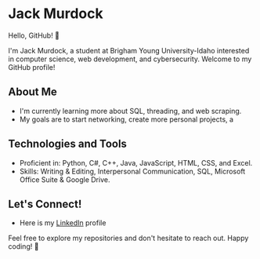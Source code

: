 
# Jack Murdock

Hello, GitHub! 👋

I'm Jack Murdock, a student at Brigham Young University-Idaho interested in computer science, web development, and cybersecurity. Welcome to my GitHub profile!

## About Me

- I'm currently learning more about SQL, threading, and web scraping.
- My goals are to start networking, create more personal projects, a

## Technologies and Tools

- Proficient in: Python, C#, C++, Java, JavaScript, HTML, CSS, and Excel.
- Skills: Writing & Editing, Interpersonal Communication, SQL, Microsoft Office Suite & Google Drive.

## Let's Connect!

- Here is my [LinkedIn](https://www.linkedin.com/in/jack-murdock-1430b22b4/) profile

Feel free to explore my repositories and don't hesitate to reach out. Happy coding! 🚀
